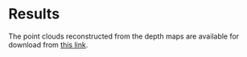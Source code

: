 # Results

The point clouds reconstructed from the depth maps are available for download from [this link](https://drive.google.com/file/d/1vrn6tJYwPKe0iCJUOKXfvhI1Dc8o_HR5/view?usp=sharing).
